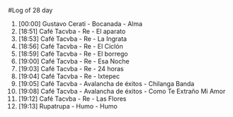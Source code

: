 #Log of 28 day

1. [00:00] Gustavo Cerati - Bocanada - Alma
1. [18:51] Café Tacvba - Re - El aparato
1. [18:53] Café Tacvba - Re - La Ingrata
1. [18:56] Café Tacvba - Re - El Ciclón
1. [18:59] Café Tacvba - Re - El borrego
1. [19:00] Café Tacvba - Re - Esa Noche
1. [19:03] Café Tacvba - Re - 24 horas
1. [19:04] Café Tacvba - Re - Ixtepec
1. [19:05] Café Tacvba - Avalancha de éxitos - Chilanga Banda
1. [19:08] Café Tacvba - Avalancha de éxitos - Como Te Extraño Mi Amor
1. [19:12] Café Tacvba - Re - Las Flores
1. [19:13] Rupatrupa - Humo - Humo
